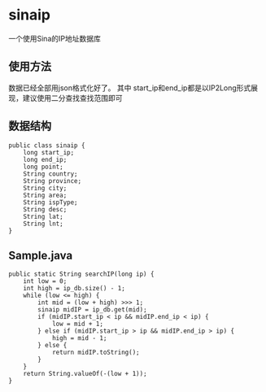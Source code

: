 sinaip
======
一个使用Sina的IP地址数据库

使用方法
------
数据已经全部用json格式化好了。
其中 start_ip和end_ip都是以IP2Long形式展现，建议使用二分查找查找范围即可

数据结构
------
    public class sinaip {
        long start_ip;
        long end_ip;
        long point;
        String country;
        String province;
        String city;
        String area;
        String ispType;
        String desc;
        String lat;
        String lnt;
    }

Sample.java
------
    public static String searchIP(long ip) {
        int low = 0;
        int high = ip_db.size() - 1;
        while (low <= high) {
            int mid = (low + high) >>> 1;
            sinaip midIP = ip_db.get(mid);
            if (midIP.start_ip < ip && midIP.end_ip < ip) {
                low = mid + 1;
            } else if (midIP.start_ip > ip && midIP.end_ip > ip) {
                high = mid - 1;
            } else {
                return midIP.toString();
            }
        }
        return String.valueOf(-(low + 1));
    }
